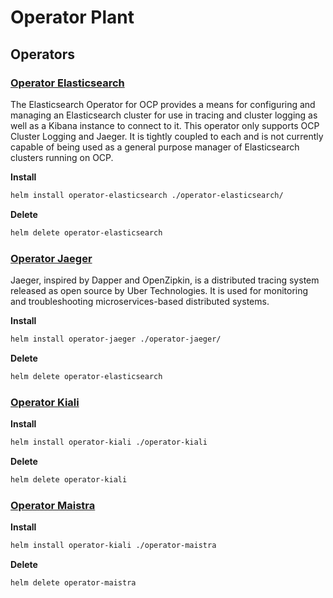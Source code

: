 # Operator Plant

## Operators

### [Operator Elasticsearch](./operator-elasticsearch)
  
The Elasticsearch Operator for OCP provides a means for configuring and managing an Elasticsearch cluster for use in tracing and cluster logging as well as a Kibana instance to connect to it. This operator only supports OCP Cluster Logging and Jaeger. It is tightly coupled to each and is not currently capable of being used as a general purpose manager of Elasticsearch clusters running on OCP.

__Install__
```sh
helm install operator-elasticsearch ./operator-elasticsearch/
```

__Delete__
```sh
helm delete operator-elasticsearch
```

### [Operator Jaeger](./operator-jaeger)

Jaeger, inspired by Dapper and OpenZipkin, is a distributed tracing system released as open source by Uber Technologies. It is used for monitoring and troubleshooting microservices-based distributed systems.

__Install__
```sh
helm install operator-jaeger ./operator-jaeger/
```

__Delete__
```sh
helm delete operator-elasticsearch
```

### [Operator Kiali](./operator-kiali)

__Install__
```sh
helm install operator-kiali ./operator-kiali
```

__Delete__
```sh
helm delete operator-kiali
```

### [Operator Maistra](./operator-maistra)

__Install__
```sh
helm install operator-kiali ./operator-maistra
```

__Delete__
```sh
helm delete operator-maistra
```